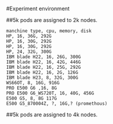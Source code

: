 #Experiment environment

##5k pods are assigned to 2k nodes.
```
manchine type, cpu, memory, disk
HP, 16, 36G, 292G
HP, 16, 30G, 292G
HP, 16, 30G, 292G
HP, 24, 32G, 300G
IBM blade H22, 16, 26G, 300G
IBM blade H22, 16, 42G, 446G
IBM blade H22, 16, 25G, 292G
IBM blade H22, 16, 2G, 126G
IBM blade H23, 8, 32G, 300G
WS66OT, 8, 16G, 916G
PRO E500 G6 ,16, 8G
PRO E500 G6_WS720T, 16, 40G, 456G
E500 G5, 8, 8G 117G
E500 G5_870004Z, ?, 16G,? (promethous) 
```
##5k pods are assigned to 4k nodes.